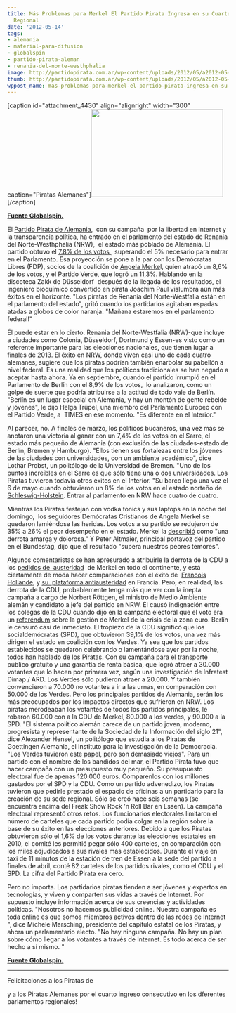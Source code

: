 ```yaml
---
title: Más Problemas para Merkel El Partido Pirata Ingresa en su Cuarto Parlamento
  Regional
date: '2012-05-14'
tags:
- alemania
- material-para-difusion
- globalspin
- partido-pirata-aleman
- renania-del-norte-westhphalia
image: http://partidopirata.com.ar/wp-content/uploads/2012/05/a2012-05-13t161540z_68077757.jpg
thumb: http://partidopirata.com.ar/wp-content/uploads/2012/05/a2012-05-13t161540z_68077757-150x150.jpg
wppost_name: mas-problemas-para-merkel-el-partido-pirata-ingresa-en-su-cuarto-parlamento-regional
---
```


[caption id="attachment_4430" align="alignright" width="300" caption="Piratas Alemanes"]<a href="http://partidopirata.com.ar/wp-content/uploads/2012/05/a2012-05-13t161540z_68077757.jpg"><img class="size-medium wp-image-4430" title="a2012-05-13t161540z_68077757" src="http://partidopirata.com.ar/wp-content/uploads/2012/05/a2012-05-13t161540z_68077757-300x200.jpg" alt="" width="300" height="200" /></a>[/caption]

<strong><a href="http://globalspin.blogs.time.com/2012/05/14/more-trouble-for-merkel-as-pirate-party-raids-its-fourth-state-parliament/" target="_blank">Fuente Globalspin.</a></strong>

El <a href="http://topics.time.com/germany/">Partido Pirata de Alemania</a>,  con su campaña  por la libertad en Internet y la transparencia política, ha entrado en el parlamento del estado de Renania del Norte-Westhphalia (NRW),  el estado más poblado de Alemania. El partido obtuvo el <a href="http://www.bbc.co.uk/news/world-europe-18048942?print=true" target="_blank">7.8% de los votos </a>, superando el 5% necesario para entrar en el Parlamento. Esa proyección se pone a la par con los Demócratas Libres (FDP), socios de la coalición de <a href="http://topics.time.com/angela-merkel/">Angela Merke</a>l, quien atrapó un 8,6% de los votos, y el Partido Verde, que logró un 11,3%. Hablando en la discoteca Zakk de Düsseldorf  después de la llegada de los resultados, el ingeniero bioquímico convertido en pirata Joachim Paul vislumbra aún más éxitos en el horizonte. "Los piratas de Renania del Norte-Westfalia están en el parlamento del estado", gritó cuando los partidarios agitaban espadas atadas a globos de color naranja. "Mañana estaremos en el parlamento federal!"

Él puede estar en lo cierto. Renania del Norte-Westfalia (NRW)-que incluye a ciudades como Colonia, Düsseldorf, Dortmund y Essen-es visto como un referente importante para las elecciones nacionales, que tienen lugar a finales de 2013. El éxito en NRW, donde viven casi uno de cada cuatro alemanes, sugiere que los piratas podrían también enarbolar su pabellón a nivel federal. Es una realidad que los políticos tradicionales se han negado a aceptar hasta ahora. Ya en septiembre, cuando el partido irrumpió en el Parlamento de Berlín con el 8,9% de los votos,  lo analizaron, como un golpe de suerte que podría atribuirse a la actitud de todo vale de Berlín. "Berlín es un lugar especial en Alemania, y hay un montón de gente rebelde y jóvenes", le dijo Helga Trüpel, una miembro del Parlamento Europeo con el Partido Verde, a  TIMES en ese momento. "Es diferente en el Interior."

Al parecer, no. A finales de marzo, los políticos bucaneros, una vez más se anotaron una victoria al ganar con un 7,4% de los votos en el Sarre, el estado más pequeño de Alemania (con exclusión de las ciudades-estado de Berlín, Bremen y Hamburgo). "Ellos tienen sus fortalezas entre los jóvenes de las ciudades con universidades, con un ambiente académico", dice Lothar Probst, un politólogo de la Universidad de Bremen. "Uno de los puntos increíbles en el Sarre es que sólo tiene una o dos universidades. Los Piratas tuvieron todavía otros éxitos en el Interior. "Su barco llegó una vez el 6 de mayo cuando obtuvieron un 8% de los votos en el estado norteño de <a href="http://www.dw.de/dw/article/0,,15933038,00.html" target="_blank">Schleswig-Holstein</a>. Entrar al parlamento en NRW hace cuatro de cuatro.

Mientras los Piratas festejan con vodka tonics y sus laptops en la noche del domingo,  los seguidores Demócratas Cristianos de Angela Merkel se quedaron lamiéndose las heridas. Los votos a su partido se redujeron de 35% a 26% el peor desempeño en el estado. Merkel la <a href="http://www.bbc.co.uk/news/world-europe-18060189" target="_blank">describió</a> como "una derrota amarga y dolorosa." Y Peter Altmaier, principal portavoz del partido en el Bundestag, dijo que el resultado "supera nuestros peores temores".

Algunos comentaristas se han apresurado a atribuirle la derrota de la CDU a los <a href="http://www.cnbc.com/id/47383706" target="_blank">pedidos de  austeridad</a>  de Merkel en todo el continente, y está ciertamente de moda hacer comparaciones con el éxito de  <a href="http://topics.time.com/francois-hollande/">Francois Hollande</a>, y <a href="http://www.time.com/time/magazine/article/0,9171,2114446,00.html" target="_blank">su  plataforma antiausteridad</a> en Francia. Pero, en realidad, las derrota de la CDU, probablemente tenga más que ver con la inepta campaña a cargo de Norbert Röttgen, el ministro de Medio Ambiente alemán y candidato a jefe del partido en NRW. Él causó indignación entre los colegas de la CDU cuando dijo en la campaña electoral que el voto era un <a href="http://www.faz.net/aktuell/politik/inland/wahlkampf-in-nordrhein-westfalen-befremden-und-enttaeuschung-in-der-cdu-ueber-roettgen-11744338.html" target="_blank">referéndum</a> sobre la gestión de Merkel de la crisis de la zona euro. Berlín le censuró casi de inmediato. El tropiezo de la CDU significó que los socialdemócratas (SPD), que obtuvieron 39,1% de los votos, una vez más dirigen el estado en coalición con los Verdes.
Ya sea que los partidos establecidos se quedaron celebrando o lamentándose ayer por la noche, todos han hablado de los Piratas. Con su campaña para el transporte público gratuito y una garantía de renta básica, que logró atraer a 30.000 votantes que lo hacen por primera vez, según una investigación de Infratest Dimap / ARD. Los Verdes sólo pudieron atraer a 20.000. Y también convencieron a 70.000 no votantes a ir a las urnas, en comparación con 50.000 de los Verdes. Pero los principales partidos de Alemania, serán los más preocupados por los impactos directos que sufrieron en NRW. Los piratas merodeaban los votantes de todos los partidos principales, le robaron 60.000 con a la CDU de Merkel, 80.000 a los verdes, y 90.000 a la SPD. "El sistema político alemán carece de un partido joven, moderno, progresista y representante de la Sociedad de la Información del siglo 21", dice Alexander Hensel, un politólogo que estudia a los Piratas de Goettingen Alemania, el Instituto para la Investigación de la Democracia. "Los Verdes tuvieron este papel, pero son demasiado viejos".
Para un partido con el nombre de los bandidos del mar, el Partido Pirata tuvo que hacer campaña con un presupuesto muy pequeño. Su presupuesto electoral fue de apenas 120.000 euros. Comparenlos con los millones gastados por el SPD y la CDU. Como un partido advenedizo, los Piratas tuvieron que pedirle prestado el espacio de oficinas a un partidario para la creación de su sede regional. Sólo se creó hace seis semanas (se encuentra encima del Freak Show Rock 'n Roll Bar en Essen). La campaña electoral representó otros retos. Los funcionarios electorales limitaron el número de carteles que cada partido podía colgar en la región sobre la base de su éxito en las elecciones anteriores. Debido a que los Piratas obtuvieron sólo el 1,6% de los votos durante las elecciones estatales en 2010, el comité les permitió pegar sólo 400 carteles, en comparación con los miles adjudicados a sus rivales más establecidos. Durante el viaje en taxi de 11 minutos de la estación de tren de Essen a la sede del partido a finales de abril, conté 82 carteles de los partidos rivales, como el CDU y el SPD. La cifra del Partido Pirata era cero.

Pero no importa. Los partidarios piratas tienden a ser jóvenes y expertos en tecnologías, y viven y comparten sus vidas a través de Internet. Por supuesto incluye información acerca de sus creencias y actividades políticas. "Nosotros no hacemos publicidad online. Nuestra campaña es toda online es que somos miembros activos dentro de las redes de Internet ", dice Michele Marsching, presidente del capítulo estatal de los Piratas, y ahora un parlamentario electo. "No hay ninguna campaña. No hay un plan sobre cómo llegar a los votantes a través de Internet. Es todo acerca de ser hecho a sí mismo. "

<strong><a href="http://globalspin.blogs.time.com/2012/05/14/more-trouble-for-merkel-as-pirate-party-raids-its-fourth-state-parliament/" target="_blank">Fuente Globalspin.</a></strong>

<hr />

Felicitaciones a los Piratas de

y a los Piratas Alemanes por el cuarto ingreso consecutivo en los dferentes parlamentos regionales!
